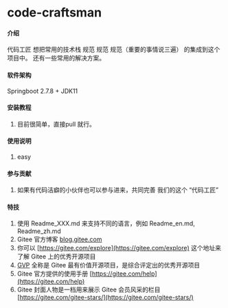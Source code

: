 # code-craftsman

#### 介绍
代码工匠 想把常用的技术栈 规范 规范  规范（重要的事情说三遍） 的集成到这个项目中。
还有一些常用的解决方案。

#### 软件架构
Springboot 2.7.8 + JDK11 


#### 安装教程

1.  目前很简单，直接pull 就行。

#### 使用说明

1.  easy

#### 参与贡献

1.  如果有代码洁癖的小伙伴也可以参与进来，共同完善 我们的这个 “代码工匠”


#### 特技

1.  使用 Readme\_XXX.md 来支持不同的语言，例如 Readme\_en.md, Readme\_zh.md
2.  Gitee 官方博客 [blog.gitee.com](https://blog.gitee.com)
3.  你可以 [https://gitee.com/explore](https://gitee.com/explore) 这个地址来了解 Gitee 上的优秀开源项目
4.  [GVP](https://gitee.com/gvp) 全称是 Gitee 最有价值开源项目，是综合评定出的优秀开源项目
5.  Gitee 官方提供的使用手册 [https://gitee.com/help](https://gitee.com/help)
6.  Gitee 封面人物是一档用来展示 Gitee 会员风采的栏目 [https://gitee.com/gitee-stars/](https://gitee.com/gitee-stars/)
